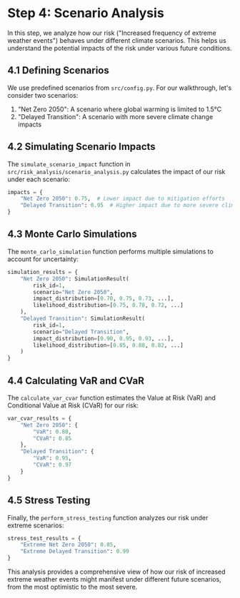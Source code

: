 # Step 4: Scenario Analysis

In this step, we analyze how our risk ("Increased frequency of extreme weather events") behaves under different climate scenarios. This helps us understand the potential impacts of the risk under various future conditions.

## 4.1 Defining Scenarios

We use predefined scenarios from `src/config.py`. For our walkthrough, let's consider two scenarios:

1. "Net Zero 2050": A scenario where global warming is limited to 1.5°C
2. "Delayed Transition": A scenario with more severe climate change impacts

## 4.2 Simulating Scenario Impacts

The `simulate_scenario_impact` function in `src/risk_analysis/scenario_analysis.py` calculates the impact of our risk under each scenario:

```python
impacts = {
    "Net Zero 2050": 0.75,  # Lower impact due to mitigation efforts
    "Delayed Transition": 0.95  # Higher impact due to more severe climate change
}
```

## 4.3 Monte Carlo Simulations

The `monte_carlo_simulation` function performs multiple simulations to account for uncertainty:

```python
simulation_results = {
    "Net Zero 2050": SimulationResult(
        risk_id=1,
        scenario="Net Zero 2050",
        impact_distribution=[0.70, 0.75, 0.73, ...],
        likelihood_distribution=[0.75, 0.78, 0.72, ...]
    ),
    "Delayed Transition": SimulationResult(
        risk_id=1,
        scenario="Delayed Transition",
        impact_distribution=[0.90, 0.95, 0.93, ...],
        likelihood_distribution=[0.85, 0.88, 0.82, ...]
    )
}
```

## 4.4 Calculating VaR and CVaR

The `calculate_var_cvar` function estimates the Value at Risk (VaR) and Conditional Value at Risk (CVaR) for our risk:

```python
var_cvar_results = {
    "Net Zero 2050": {
        "VaR": 0.80,
        "CVaR": 0.85
    },
    "Delayed Transition": {
        "VaR": 0.95,
        "CVaR": 0.97
    }
}
```

## 4.5 Stress Testing

Finally, the `perform_stress_testing` function analyzes our risk under extreme scenarios:

```python
stress_test_results = {
    "Extreme Net Zero 2050": 0.85,
    "Extreme Delayed Transition": 0.99
}
```

This analysis provides a comprehensive view of how our risk of increased extreme weather events might manifest under different future scenarios, from the most optimistic to the most severe.